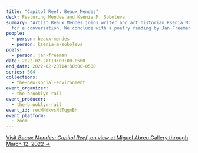 ```yaml
---
title: "Capitol Reef: Beaux Mendes"
deck: Featuring Mendes and Ksenia M. Soboleva
summary: "Artist Beaux Mendes joins writer and art historian Ksenia M. Soboleva
  for a conversation. We conclude with a poetry reading by Jan Freeman. "
people:
  - person: beaux-mendes
  - person: ksenia-m-soboleva
poets:
  - person: jan-freeman
date: 2022-02-28T13:00:00-0500
end_date: 2022-02-28T14:30:00-0500
series: 504
collections:
  - the-new-social-environment
event_organizer:
  - the-brooklyn-rail
event_producer:
  - the-brooklyn-rail
event_id: recMHdkvsNtTqgmBh
event_platform:
  - zoom
---
```

[Visit *Beaux Mendes: Capitol Reef*, on view at Miguel Abreu Gallery through March 12, 2022 →](https://miguelabreugallery.com/exhibitions/capitol-reef/)